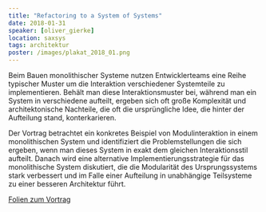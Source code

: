 ```yaml
---
title: "Refactoring to a System of Systems"
date: 2018-01-31
speaker: [oliver_gierke]
location: saxsys
tags: architektur
poster: /images/plakat_2018_01.png
---
```


Beim Bauen monolithischer Systeme nutzen Entwicklerteams eine Reihe typischer Muster um die Interaktion verschiedener
Systemteile zu implementieren. Behält man diese Interaktionsmuster bei, während man ein System in verschiedene aufteilt,
ergeben sich oft große Komplexität und architektonische Nachteile, die oft die ursprüngliche Idee, die hinter der
Aufteilung stand, konterkarieren.

Der Vortrag betrachtet ein konkretes Beispiel von Modulinteraktion in einem monolithischen System und identifiziert die
Problemstellungen die sich ergeben, wenn man dieses System in exakt dem gleichen Interaktionsstil aufteilt. Danach wird
eine alternative Implementierungsstrategie für das monolithische System diskutiert, die die Modularität des
Ursprungssystems stark verbessert und im Falle einer Aufteilung in unabhängige Teilsysteme zu einer besseren Architektur
führt.

<p><a href="https://speakerdeck.com/olivergierke/refactoring-to-a-system-of-systems">Folien zum Vortrag</a></p>
